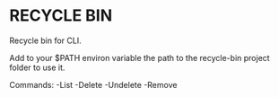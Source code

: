 # RECYCLE BIN

Recycle bin for CLI.

Add to your $PATH environ variable the path to the recycle-bin project folder to use it.

Commands:
-List
-Delete
-Undelete
-Remove



